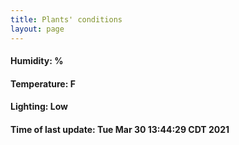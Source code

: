 ```yaml
---
title: Plants' conditions
layout: page
---
```



#### Humidity: %
#### Temperature: F
#### Lighting: Low
#### Time of last update: Tue Mar 30 13:44:29 CDT 2021
